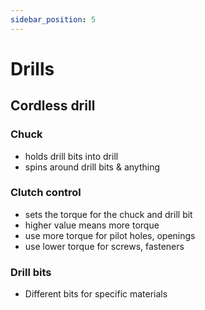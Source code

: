 ```yaml
---
sidebar_position: 5
---
```


# Drills

## Cordless drill 

### Chuck
* holds drill bits into drill
* spins around drill bits & anything 

### Clutch control
* sets the torque for the chuck and drill bit
* higher value means more torque
* use more torque for pilot holes, openings
* use lower torque for screws, fasteners

### Drill bits

* Different bits for specific materials 

